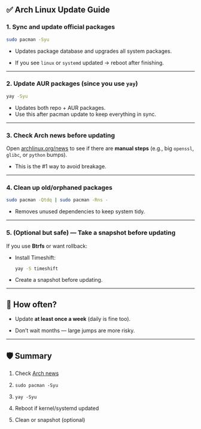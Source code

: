 ## ✅ Arch Linux Update Guide

### 1. Sync and update official packages

```bash
sudo pacman -Syu
```

- Updates package database and upgrades all system packages.
    
- If you see `linux` or `systemd` updated → reboot after finishing.
    

---

### 2. Update AUR packages (since you use `yay`)

```bash
yay -Syu
```

- Updates both repo + AUR packages.
- Use this after pacman update to keep everything in sync.

---
### 3. Check Arch news before updating

Open [archlinux.org/news](https://archlinux.org/news/) to see if there are **manual steps** (e.g., big `openssl`, `glibc`, or `python` bumps).

- This is the #1 way to avoid breakage.

---

### 4. Clean up old/orphaned packages

```bash
sudo pacman -Qtdq | sudo pacman -Rns -
```

- Removes unused dependencies to keep system tidy.

---

### 5. (Optional but safe) — Take a snapshot before updating

If you use **Btrfs** or want rollback:

- Install Timeshift:
    
    ```bash
    yay -S timeshift
    ```
    
- Create a snapshot before updating.
    

---

## 🔄 How often?

- Update **at least once a week** (daily is fine too).
    
- Don’t wait months — large jumps are more risky.
    

---

## 🛡 Summary

1. Check [Arch news](https://archlinux.org/news/)
    
2. `sudo pacman -Syu`
    
3. `yay -Syu`
    
4. Reboot if kernel/systemd updated
    
5. Clean or snapshot (optional)
    

